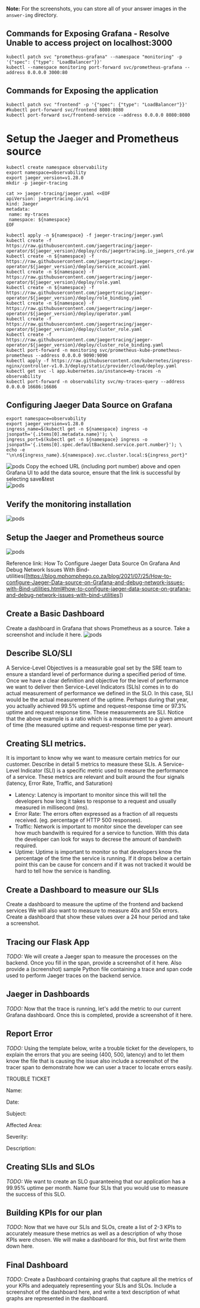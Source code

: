 **Note:** For the screenshots, you can store all of your answer images in the `answer-img` directory.

## Commands for Exposing Grafana - Resolve Unable to access project on localhost:3000
```
kubectl patch svc "prometheus-grafana" --namespace "monitoring" -p '{"spec": {"type": "LoadBalancer"}}'
kubectl --namespace monitoring port-forward svc/prometheus-grafana --address 0.0.0.0 3000:80
```

## Commands for Exposing the application
```
kubectl patch svc "frontend" -p '{"spec": {"type": "LoadBalancer"}}'
#kubectl port-forward svc/frontend 8080:8080
kubectl port-forward svc/frontend-service --address 0.0.0.0 8080:8080
```

# Setup the Jaeger and Prometheus source 
```
kubectl create namespace observability
export namespace=observability
export jaeger_version=v1.28.0
mkdir -p jaeger-tracing

cat >> jaeger-tracing/jaeger.yaml <<EOF
apiVersion: jaegertracing.io/v1
kind: Jaeger
metadata:
 name: my-traces
 namespace: ${namespace}
EOF

kubectl apply -n ${namespace} -f jaeger-tracing/jaeger.yaml
kubectl create -f https://raw.githubusercontent.com/jaegertracing/jaeger-operator/${jaeger_version}/deploy/crds/jaegertracing.io_jaegers_crd.yaml
kubectl create -n ${namespace} -f https://raw.githubusercontent.com/jaegertracing/jaeger-operator/${jaeger_version}/deploy/service_account.yaml
kubectl create -n ${namespace} -f https://raw.githubusercontent.com/jaegertracing/jaeger-operator/${jaeger_version}/deploy/role.yaml
kubectl create -n ${namespace} -f https://raw.githubusercontent.com/jaegertracing/jaeger-operator/${jaeger_version}/deploy/role_binding.yaml
kubectl create -n ${namespace} -f https://raw.githubusercontent.com/jaegertracing/jaeger-operator/${jaeger_version}/deploy/operator.yaml
kubectl create -f https://raw.githubusercontent.com/jaegertracing/jaeger-operator/${jaeger_version}/deploy/cluster_role.yaml
kubectl create -f https://raw.githubusercontent.com/jaegertracing/jaeger-operator/${jaeger_version}/deploy/cluster_role_binding.yaml
kubectl port-forward -n monitoring svc/prometheus-kube-prometheus-prometheus --address 0.0.0.0 9090:9090
kubectl apply -f https://raw.githubusercontent.com/kubernetes/ingress-nginx/controller-v1.0.3/deploy/static/provider/cloud/deploy.yaml
kubectl get svc -l app.kubernetes.io/instance=my-traces -n observability
kubectl port-forward -n observability svc/my-traces-query --address 0.0.0.0 16686:16686
```

## Configuring Jaeger Data Source on Grafana
```
export namespace=observability
export jaeger_version=v1.28.0
ingress_name=$(kubectl get -n ${namespace} ingress -o jsonpath='{.items[0].metadata.name}'); \
ingress_port=$(kubectl get -n ${namespace} ingress -o jsonpath='{.items[0].spec.defaultBackend.service.port.number}'); \
echo -e "\n\n${ingress_name}.${namespace}.svc.cluster.local:${ingress_port}"
```

![pods](https://github.com/cchla1021/Project_Starter_Files-Building_a_Metrics_Dashboard/blob/main/answer-img/jaeger-grafana.PNG)
Copy the echoed URL (including port number) above and open Grafana UI to add the data source, ensure that the link is successful by selecting save&test                 
![pods](https://github.com/cchla1021/Project_Starter_Files-Building_a_Metrics_Dashboard/blob/main/answer-img/jaeger-datasource.PNG)

## Verify the monitoring installation
![pods](https://github.com/cchla1021/Project_Starter_Files-Building_a_Metrics_Dashboard/blob/main/answer-img/verify-installation.PNG)

## Setup the Jaeger and Prometheus source
![pods](https://github.com/cchla1021/Project_Starter_Files-Building_a_Metrics_Dashboard/blob/main/answer-img/Setup-the-Jaeger-and-Prometheus-source.PNG)

Reference link: How To Configure Jaeger Data Source On Grafana And Debug Network Issues With Bind-utilities([https://blog.mphomphego.co.za/blog/2021/07/25/How-to-configure-Jaeger-Data-source-on-Grafana-and-debug-network-issues-with-Bind-utilities.html#how-to-configure-jaeger-data-source-on-grafana-and-debug-network-issues-with-bind-utilities])

## Create a Basic Dashboard
Create a dashboard in Grafana that shows Prometheus as a source. Take a screenshot and include it here.
![pods](https://github.com/cchla1021/Project_Starter_Files-Building_a_Metrics_Dashboard/blob/main/answer-img/Grafana-Prometheus-Basic-Dashboard.PNG)

## Describe SLO/SLI
A Service-Level Objectives is a measurable goal set by the SRE team to ensure a standard level of performance during a specified period of time. Once we have a clear definition and objective for the level of performance we want to deliver then Service-Level Indicators (SLIs) comes in to do actual measurement of performance we defined in the SLO. In this case, SLI would be the actual measurement of the uptime. Perhaps during that year, you actually achieved 99.5% uptime and request-response time or 97.3% uptime and request response time. These measurements are SLI. Notice that the above example is a ratio which is a measurement to a given amount of time (the measured uptime and request-response time per year).

## Creating SLI metrics.
It is important to know why we want to measure certain metrics for our customer. Describe in detail 5 metrics to measure these SLIs. 
A Service-Level Indicator (SLI) is a specific metric used to measure the performance of a service. These metrics are relevant and built around the four signals (latency, Error Rate, Traffic, and Saturation)

* Latency: Latency is important to monitor since this will tell the developers how long it takes to response to a request and usually measured in millisecond (ms).
* Error Rate: The errors often expressed as a fraction of all requests received. (eg. percentage of HTTP 500 responses).
* Traffic: Network is important to monitor since the developer can see how much bandwith is required for a service to function. With this data the developer can look for ways to decrese the amount of bandwith required.
* Uptime: Uptime is important to monitor so that developers know the percentage of the time the service is running. If it drops below a certain point this can be cause for concern and if it was not tracked it would be hard to tell how the service is handling.


## Create a Dashboard to measure our SLIs
Create a dashboard to measure the uptime of the frontend and backend services We will also want to measure to measure 40x and 50x errors. Create a dashboard that show these values over a 24 hour period and take a screenshot.

## Tracing our Flask App
*TODO:*  We will create a Jaeger span to measure the processes on the backend. Once you fill in the span, provide a screenshot of it here. Also provide a (screenshot) sample Python file containing a trace and span code used to perform Jaeger traces on the backend service.

## Jaeger in Dashboards
*TODO:* Now that the trace is running, let's add the metric to our current Grafana dashboard. Once this is completed, provide a screenshot of it here.

## Report Error
*TODO:* Using the template below, write a trouble ticket for the developers, to explain the errors that you are seeing (400, 500, latency) and to let them know the file that is causing the issue also include a screenshot of the tracer span to demonstrate how we can user a tracer to locate errors easily.

TROUBLE TICKET

Name:

Date:

Subject:

Affected Area:

Severity:

Description:


## Creating SLIs and SLOs
*TODO:* We want to create an SLO guaranteeing that our application has a 99.95% uptime per month. Name four SLIs that you would use to measure the success of this SLO.

## Building KPIs for our plan
*TODO*: Now that we have our SLIs and SLOs, create a list of 2-3 KPIs to accurately measure these metrics as well as a description of why those KPIs were chosen. We will make a dashboard for this, but first write them down here.

## Final Dashboard
*TODO*: Create a Dashboard containing graphs that capture all the metrics of your KPIs and adequately representing your SLIs and SLOs. Include a screenshot of the dashboard here, and write a text description of what graphs are represented in the dashboard.  

